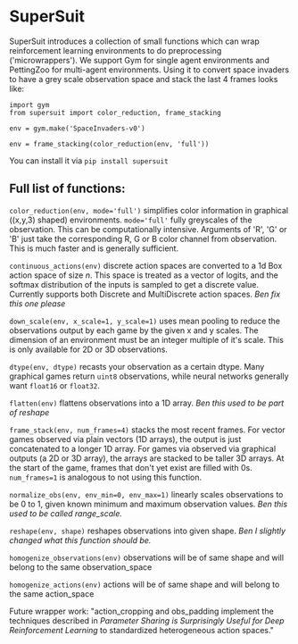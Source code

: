 # SuperSuit

SuperSuit introduces a collection of small functions which can wrap reinforcement learning environments to do preprocessing ('microwrappers').
We support Gym for single agent environments and PettingZoo for multi-agent environments. Using it to convert space invaders to have a grey scale observation space and stack the last 4 frames looks like:

```
import gym
from supersuit import color_reduction, frame_stacking

env = gym.make('SpaceInvaders-v0')

env = frame_stacking(color_reduction(env, 'full'))
```

You can install it via `pip install supersuit`

## Full list of functions:

`color_reduction(env, mode='full')` simplifies color information in graphical ((x,y,3) shaped) environments. `mode='full'` fully greyscales of the observation. This can be computationally intensive. Arguments of 'R', 'G' or 'B' just take the corresponding R, G or B color channel from observation. This is much faster and is generally sufficient.

`continuous_actions(env)` discrete action spaces are converted to a 1d Box action space of size *n*. This space is treated as a vector of logits, and the softmax distribution of the inputs is sampled to get a discrete value. Currently supports both Discrete and MultiDiscrete action spaces. *Ben fix this one please*

`down_scale(env, x_scale=1, y_scale=1)` uses mean pooling to reduce the observations output by each game by the given x and y scales. The dimension of an environment must be an integer multiple of it's scale. This is only available for 2D or 3D observations.

`dtype(env, dtype)` recasts your observation as a certain dtype. Many graphical games return `uint8` observations, while neural networks generally want `float16` or `float32`.

`flatten(env)` flattens observations into a 1D array. *Ben this used to be part of reshape*

`frame_stack(env, num_frames=4)` stacks the most recent frames. For vector games observed via plain vectors (1D arrays), the output is just concatenated to a longer 1D array. For games via observed via graphical outputs (a 2D or 3D array), the arrays are stacked to be taller 3D arrays. At the start of the game, frames that don't yet exist are filled with 0s. `num_frames=1` is analogous to not using this function.

`normalize_obs(env, env_min=0, env_max=1)` linearly scales observations to be 0 to 1, given known minimum and maximum observation values. *Ben this used to be called range_scale.*

`reshape(env, shape)` reshapes observations into given shape. *Ben I slightly changed what this function should be.*

`homogenize_observations(env)` observations will be of same shape and will belong to the same observation_space

`homogenize_actions(env)` actions will be of same shape and will belong to the same action_space


Future wrapper work:
"action_cropping and obs_padding implement the techniques described in *Parameter Sharing is Surprisingly Useful for Deep Reinforcement Learning* to standardized heterogeneous action spaces."
